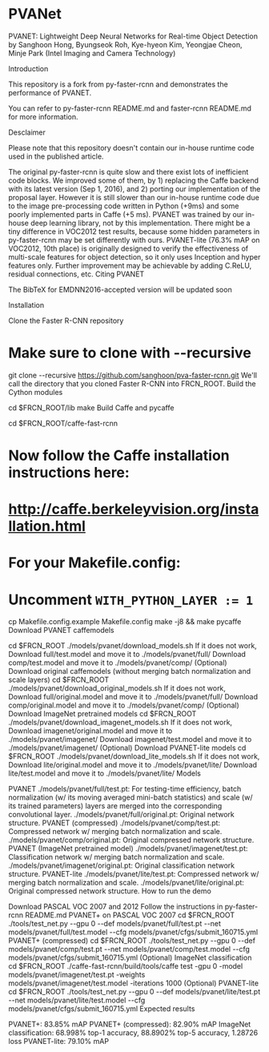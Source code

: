 # PVANet
PVANET: Lightweight Deep Neural Networks for Real-time Object Detection
by Sanghoon Hong, Byungseok Roh, Kye-hyeon Kim, Yeongjae Cheon, Minje Park (Intel Imaging and Camera Technology)

Introduction

This repository is a fork from py-faster-rcnn and demonstrates the performance of PVANET.

You can refer to py-faster-rcnn README.md and faster-rcnn README.md for more information.

Desclaimer

Please note that this repository doesn't contain our in-house runtime code used in the published article.

The original py-faster-rcnn is quite slow and there exist lots of inefficient code blocks.
We improved some of them, by 1) replacing the Caffe backend with its latest version (Sep 1, 2016), and 2) porting our implementation of the proposal layer.
However it is still slower than our in-house runtime code due to the image pre-processing code written in Python (+9ms) and some poorly implemented parts in Caffe (+5 ms).
PVANET was trained by our in-house deep learning library, not by this implementation.
There might be a tiny difference in VOC2012 test results, because some hidden parameters in py-faster-rcnn may be set differently with ours.
PVANET-lite (76.3% mAP on VOC2012, 10th place) is originally designed to verify the effectiveness of multi-scale features for object detection, so it only uses Inception and hyper features only. Further improvement may be achievable by adding C.ReLU, residual connections, etc.
Citing PVANET

The BibTeX for EMDNN2016-accepted version will be updated soon

Installation

Clone the Faster R-CNN repository
# Make sure to clone with --recursive
git clone --recursive https://github.com/sanghoon/pva-faster-rcnn.git
We'll call the directory that you cloned Faster R-CNN into FRCN_ROOT. Build the Cython modules

cd $FRCN_ROOT/lib
make
Build Caffe and pycaffe

cd $FRCN_ROOT/caffe-fast-rcnn
# Now follow the Caffe installation instructions here:
#   http://caffe.berkeleyvision.org/installation.html
# For your Makefile.config:
#   Uncomment `WITH_PYTHON_LAYER := 1`

cp Makefile.config.example Makefile.config
make -j8 && make pycaffe
Download PVANET caffemodels

cd $FRCN_ROOT
./models/pvanet/download_models.sh
If it does not work,
Download full/test.model and move it to ./models/pvanet/full/
Download comp/test.model and move it to ./models/pvanet/comp/
(Optional) Download original caffemodels (without merging batch normalization and scale layers)
cd $FRCN_ROOT
./models/pvanet/download_original_models.sh
If it does not work,
Download full/original.model and move it to ./models/pvanet/full/
Download comp/original.model and move it to ./models/pvanet/comp/
(Optional) Download ImageNet pretrained models
cd $FRCN_ROOT
./models/pvanet/download_imagenet_models.sh
If it does not work,
Download imagenet/original.model and move it to ./models/pvanet/imagenet/
Download imagenet/test.model and move it to ./models/pvanet/imagenet/
(Optional) Download PVANET-lite models
cd $FRCN_ROOT
./models/pvanet/download_lite_models.sh
If it does not work,
Download lite/original.model and move it to ./models/pvanet/lite/
Download lite/test.model and move it to ./models/pvanet/lite/
Models

PVANET
./models/pvanet/full/test.pt: For testing-time efficiency, batch normalization (w/ its moving averaged mini-batch statistics) and scale (w/ its trained parameters) layers are merged into the corresponding convolutional layer.
./models/pvanet/full/original.pt: Original network structure.
PVANET (compressed)
./models/pvanet/comp/test.pt: Compressed network w/ merging batch normalization and scale.
./models/pvanet/comp/original.pt: Original compressed network structure.
PVANET (ImageNet pretrained model)
./models/pvanet/imagenet/test.pt: Classification network w/ merging batch normalization and scale.
./models/pvanet/imagenet/original.pt: Original classification network structure.
PVANET-lite
./models/pvanet/lite/test.pt: Compressed network w/ merging batch normalization and scale.
./models/pvanet/lite/original.pt: Original compressed network structure.
How to run the demo

Download PASCAL VOC 2007 and 2012
Follow the instructions in py-faster-rcnn README.md
PVANET+ on PASCAL VOC 2007
cd $FRCN_ROOT
./tools/test_net.py --gpu 0 --def models/pvanet/full/test.pt --net models/pvanet/full/test.model --cfg models/pvanet/cfgs/submit_160715.yml
PVANET+ (compressed)
cd $FRCN_ROOT
./tools/test_net.py --gpu 0 --def models/pvanet/comp/test.pt --net models/pvanet/comp/test.model --cfg models/pvanet/cfgs/submit_160715.yml
(Optional) ImageNet classification
cd $FRCN_ROOT
./caffe-fast-rcnn/build/tools/caffe test -gpu 0 -model models/pvanet/imagenet/test.pt -weights models/pvanet/imagenet/test.model -iterations 1000
(Optional) PVANET-lite
cd $FRCN_ROOT
./tools/test_net.py --gpu 0 --def models/pvanet/lite/test.pt --net models/pvanet/lite/test.model --cfg models/pvanet/cfgs/submit_160715.yml
Expected results

PVANET+: 83.85% mAP
PVANET+ (compressed): 82.90% mAP
ImageNet classification: 68.998% top-1 accuracy, 88.8902% top-5 accuracy, 1.28726 loss
PVANET-lite: 79.10% mAP
